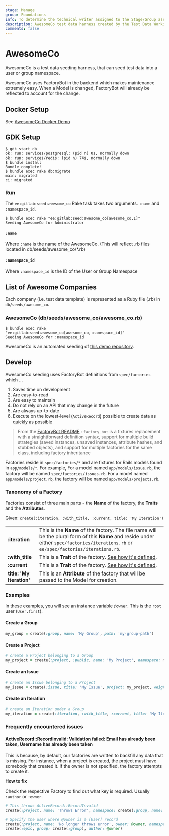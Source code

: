 ```yaml
---
stage: Manage
group: Foundations
info: To determine the technical writer assigned to the Stage/Group associated with this page, see https://about.gitlab.com/handbook/engineering/ux/technical-writing/#assignments
description: AwesomeCo test data harness created by the Test Data Working Group https://about.gitlab.com/company/team/structure/working-groups/demo-test-data/
comments: false
---
```


# AwesomeCo

AwesomeCo is a test data seeding harness, that can seed test data into a user or group namespace.

AwesomeCo uses FactoryBot in the backend which makes maintenance extremely easy. When a Model is changed,
FactoryBot will already be reflected to account for the change.

## Docker Setup

See [AwesomeCo Docker Demo](https://gitlab.com/-/snippets/2390362)

## GDK Setup

```shell
$ gdk start db
ok: run: services/postgresql: (pid n) 0s, normally down
ok: run: services/redis: (pid n) 74s, normally down
$ bundle install
Bundle complete!
$ bundle exec rake db:migrate
main: migrated
ci: migrated
```

### Run

The `ee:gitlab:seed:awesome_co` Rake task takes two arguments. `:name` and `:namespace_id`.

```shell
$ bundle exec rake "ee:gitlab:seed:awesome_co[awesome_co,1]"
Seeding AwesomeCo for Administrator
```

#### `:name`

Where `:name` is the name of the AwesomeCo. (This will reflect .rb files located in db/seeds/awesome_co/*.rb)

#### `:namespace_id`

Where `:namespace_id` is the ID of the User or Group Namespace

## List of Awesome Companies

Each company (i.e. test data template) is represented as a Ruby file (.rb) in `db/seeds/awesome_co`.

### AwesomeCo (db/seeds/awesome_co/awesome_co.rb)

```shell
$ bundle exec rake "ee:gitlab:seed:awesome_co[awesome_co,:namespace_id]"
Seeding AwesomeCo for :namespace_id
```

AwesomeCo is an automated seeding of [this demo repository](https://gitlab.com/tech-marketing/demos/gitlab-agile-demo/awesome-co).

## Develop

AwesomeCo seeding uses FactoryBot definitions from `spec/factories` which ...

1. Saves time on development
1. Are easy-to-read
1. Are easy to maintain
1. Do not rely on an API that may change in the future
1. Are always up-to-date
1. Execute on the lowest-level (`ActiveRecord`) possible to create data as quickly as possible

> From the [FactoryBot README](https://github.com/thoughtbot/factory_bot#readme_) : `factory_bot` is a fixtures replacement with a straightforward definition syntax, support for multiple build
> strategies (saved instances, unsaved instances, attribute hashes, and stubbed objects), and support for multiple factories for the same class, including factory
> inheritance

Factories reside in `spec/factories/*` and are fixtures for Rails models found in `app/models/*`. For example, For a model named `app/models/issue.rb`, the factory will
be named `spec/factories/issues.rb`. For a model named `app/models/project.rb`, the factory will be named `app/models/projects.rb`.

### Taxonomy of a Factory

Factories consist of three main parts - the **Name** of the factory, the **Traits** and the **Attributes**.

Given: `create(:iteration, :with_title, :current, title: 'My Iteration')`

|||
|:-|:-|
| **:iteration** | This is the **Name** of the factory. The file name will be the plural form of this **Name** and reside under either `spec/factories/iterations.rb` or `ee/spec/factories/iterations.rb`. |
| **:with_title** | This is a **Trait** of the factory. [See how it's defined](https://gitlab.com/gitlab-org/gitlab/-/blob/9c2a1f98483921dd006d70fdaed316e21fc5652f/ee/spec/factories/iterations.rb#L21-23). |
| **:current** | This is a **Trait** of the factory. [See how it's defined](https://gitlab.com/gitlab-org/gitlab/-/blob/9c2a1f98483921dd006d70fdaed316e21fc5652f/ee/spec/factories/iterations.rb#L29-31). |
| **title: 'My Iteration'** | This is an **Attribute** of the factory that will be passed to the Model for creation. |

### Examples

In these examples, you will see an instance variable `@owner`. This is the `root` user (`User.first`).

#### Create a Group

```ruby
my_group = create(:group, name: 'My Group', path: 'my-group-path')
```

#### Create a Project

```ruby
# create a Project belonging to a Group
my_project = create(:project, :public, name: 'My Project', namespace: my_group, creator: @owner)
```

#### Create an Issue

```ruby
# create an Issue belonging to a Project
my_issue = create(:issue, title: 'My Issue', project: my_project, weight: 2)
```

#### Create an Iteration

```ruby
# create an Iteration under a Group
my_iteration = create(:iteration, :with_title, :current, title: 'My Iteration', group: my_group)
```

### Frequently encountered issues

#### ActiveRecord::RecordInvalid: Validation failed: Email has already been taken, Username has already been taken

This is because, by default, our factories are written to backfill any data that is missing. For instance, when a project
is created, the project must have somebody that created it. If the owner is not specified, the factory attempts to create it.

**How to fix**

Check the respective Factory to find out what key is required. Usually `:author` or `:owner`.

```ruby
# This throws ActiveRecord::RecordInvalid
create(:project, name: 'Throws Error', namespace: create(:group, name: 'Some Group'))

# Specify the user where @owner is a [User] record
create(:project, name: 'No longer throws error', owner: @owner, namespace: create(:group, name: 'Some Group'))
create(:epic, group: create(:group), author: @owner)
```
